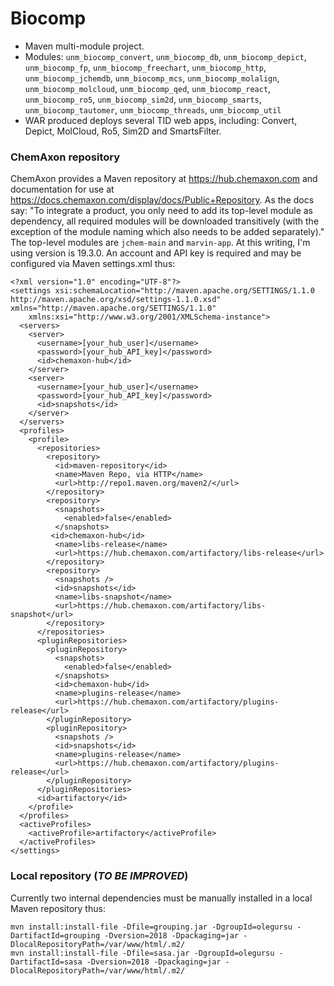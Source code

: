 # Biocomp

* Maven multi-module project.
* Modules: `unm_biocomp_convert`, `unm_biocomp_db`, `unm_biocomp_depict`, 
`unm_biocomp_fp`, `unm_biocomp_freechart`, `unm_biocomp_http`, 
`unm_biocomp_jchemdb`, `unm_biocomp_mcs`, `unm_biocomp_molalign`, `unm_biocomp_molcloud`, 
`unm_biocomp_qed`, `unm_biocomp_react`, `unm_biocomp_ro5`, `unm_biocomp_sim2d`, 
`unm_biocomp_smarts`, `unm_biocomp_tautomer`, `unm_biocomp_threads`, `unm_biocomp_util`
* WAR produced deploys several TID web apps, including: Convert, Depict, MolCloud,
Ro5, Sim2D and SmartsFilter.

### ChemAxon repository

ChemAxon provides a Maven repository at <https://hub.chemaxon.com> and documentation for use at
<https://docs.chemaxon.com/display/docs/Public+Repository>. As the docs say: "To integrate a product, you only need to add its top-level module as dependency, all required modules
will be downloaded transitively (with the exception of the module naming which also needs to be added separately)." The top-level modules are `jchem-main` and `marvin-app`.
At this writing, I'm using version is 19.3.0.  An account and API key is required and may be configured via Maven settings.xml thus:

```
<?xml version="1.0" encoding="UTF-8"?>
<settings xsi:schemaLocation="http://maven.apache.org/SETTINGS/1.1.0 http://maven.apache.org/xsd/settings-1.1.0.xsd" xmlns="http://maven.apache.org/SETTINGS/1.1.0"
    xmlns:xsi="http://www.w3.org/2001/XMLSchema-instance">
  <servers>
    <server>
      <username>[your_hub_user]</username>
      <password>[your_hub_API_key]</password>
      <id>chemaxon-hub</id>
    </server>
    <server>
      <username>[your_hub_user]</username>
      <password>[your_hub_API_key]</password>
      <id>snapshots</id>
    </server>
  </servers>
  <profiles>
    <profile>
      <repositories>
        <repository>
          <id>maven-repository</id>
          <name>Maven Repo, via HTTP</name>
          <url>http://repo1.maven.org/maven2/</url>
        </repository>
        <repository>
          <snapshots>
            <enabled>false</enabled>
          </snapshots>
         <id>chemaxon-hub</id>
          <name>libs-release</name>
          <url>https://hub.chemaxon.com/artifactory/libs-release</url>
        </repository>
        <repository>
          <snapshots />
          <id>snapshots</id>
          <name>libs-snapshot</name>
          <url>https://hub.chemaxon.com/artifactory/libs-snapshot</url>
        </repository>
      </repositories>
      <pluginRepositories>
        <pluginRepository>
          <snapshots>
            <enabled>false</enabled>
          </snapshots>
          <id>chemaxon-hub</id>
          <name>plugins-release</name>
          <url>https://hub.chemaxon.com/artifactory/plugins-release</url>
        </pluginRepository>
        <pluginRepository>
          <snapshots />
          <id>snapshots</id>
          <name>plugins-release</name>
          <url>https://hub.chemaxon.com/artifactory/plugins-release</url>
        </pluginRepository>
      </pluginRepositories>
      <id>artifactory</id>
    </profile>
  </profiles>
  <activeProfiles>
    <activeProfile>artifactory</activeProfile>
  </activeProfiles>
</settings>
```

### Local repository (_TO BE IMPROVED_)

Currently two internal dependencies must be manually installed in a local Maven
repository thus:

```
mvn install:install-file -Dfile=grouping.jar -DgroupId=olegursu -DartifactId=grouping -Dversion=2018 -Dpackaging=jar -DlocalRepositoryPath=/var/www/html/.m2/
mvn install:install-file -Dfile=sasa.jar -DgroupId=olegursu -DartifactId=sasa -Dversion=2018 -Dpackaging=jar -DlocalRepositoryPath=/var/www/html/.m2/
```

